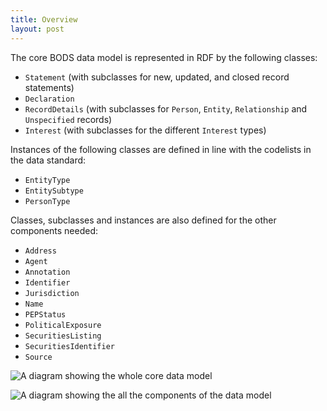 ```yaml
---
title: Overview
layout: post
---
```


The core BODS data model is represented in RDF by the following classes:

* `Statement` (with subclasses for new, updated, and closed record statements)
* `Declaration`
* `RecordDetails` (with subclasses for `Person`, `Entity`, `Relationship` and `Unspecified` records)
* `Interest` (with subclasses for the different `Interest` types)

Instances of the following classes are defined in line with the codelists in the data standard:

* `EntityType`
* `EntitySubtype`
* `PersonType`

Classes, subclasses and instances are also defined for the other components needed:

* `Address`
* `Agent`
* `Annotation`
* `Identifier`
* `Jurisdiction`
* `Name`
* `PEPStatus`
* `PoliticalExposure`
* `SecuritiesListing`
* `SecuritiesIdentifier`
* `Source`

![A diagram showing the whole core data model](assets/diagrams/whole_core.png)

![A diagram showing the all the components of the data model](assets/diagrams/whole_components.png)
